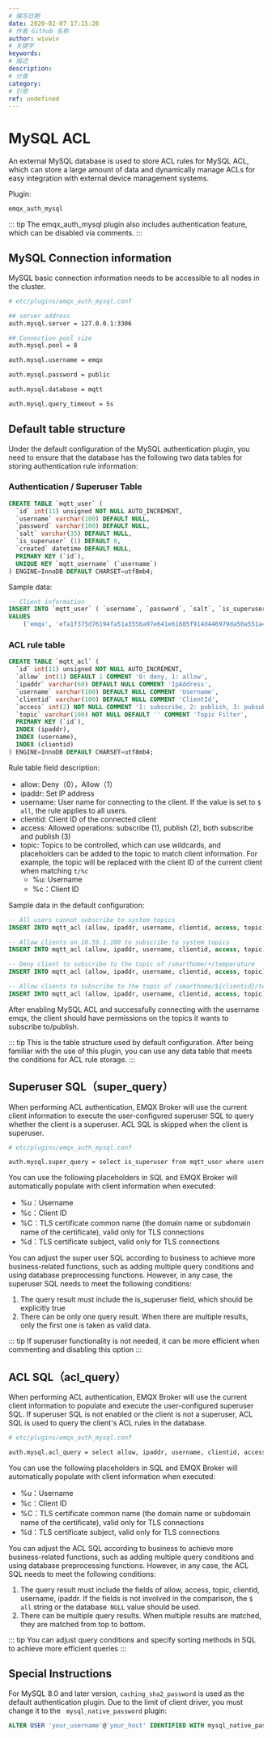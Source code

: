 ```yaml
---
# 编写日期
date: 2020-02-07 17:15:26
# 作者 Github 名称
author: wivwiv
# 关键字
keywords:
# 描述
description:
# 分类
category: 
# 引用
ref: undefined
---
```


# MySQL ACL

An external MySQL database is used to store ACL rules for MySQL ACL, which can store a large amount of data and dynamically manage ACLs for easy integration with external device management systems.

Plugin:

```bash
emqx_auth_mysql
```

::: tip 
The emqx_auth_mysql plugin also includes authentication feature, which can be disabled via comments.
:::


## MySQL Connection information

MySQL basic connection information needs to be accessible to all nodes in the cluster.

```bash
# etc/plugins/emqx_auth_mysql.conf

## server address
auth.mysql.server = 127.0.0.1:3306

## Connection pool size
auth.mysql.pool = 8

auth.mysql.username = emqx

auth.mysql.password = public

auth.mysql.database = mqtt

auth.mysql.query_timeout = 5s
```


## Default table structure

Under the default configuration of the MySQL authentication plugin, you need to ensure that the database has the following two data tables for storing authentication rule information:

### Authentication / Superuser Table

```sql
CREATE TABLE `mqtt_user` (
  `id` int(11) unsigned NOT NULL AUTO_INCREMENT,
  `username` varchar(100) DEFAULT NULL,
  `password` varchar(100) DEFAULT NULL,
  `salt` varchar(35) DEFAULT NULL,
  `is_superuser` (1) DEFAULT 0,
  `created` datetime DEFAULT NULL,
  PRIMARY KEY (`id`),
  UNIQUE KEY `mqtt_username` (`username`)
) ENGINE=InnoDB DEFAULT CHARSET=utf8mb4;
```

Sample data:

```sql
-- Client information
INSERT INTO `mqtt_user` ( `username`, `password`, `salt`, `is_superuser`)
VALUES
	('emqx', 'efa1f375d76194fa51a3556a97e641e61685f914d446979da50a551a4333ffd7', NULL, 0);
```

### ACL rule table

```sql
CREATE TABLE `mqtt_acl` (
  `id` int(11) unsigned NOT NULL AUTO_INCREMENT,
  `allow` int(1) DEFAULT 1 COMMENT '0: deny, 1: allow',
  `ipaddr` varchar(60) DEFAULT NULL COMMENT 'IpAddress',
  `username` varchar(100) DEFAULT NULL COMMENT 'Username',
  `clientid` varchar(100) DEFAULT NULL COMMENT 'ClientId',
  `access` int(2) NOT NULL COMMENT '1: subscribe, 2: publish, 3: pubsub',
  `topic` varchar(100) NOT NULL DEFAULT '' COMMENT 'Topic Filter',
  PRIMARY KEY (`id`),
  INDEX (ipaddr),
  INDEX (username),
  INDEX (clientid)
) ENGINE=InnoDB DEFAULT CHARSET=utf8mb4;
```

Rule table field description:

- allow: Deny（0），Allow（1）
- ipaddr: Set IP address
- username: User name for connecting to the client. If the value is set to `$ all`, the rule applies to all users.
- clientid: Client ID of the connected client
- access: Allowed operations: subscribe (1), publish (2), both subscribe and publish (3)
- topic: Topics to be controlled, which can use wildcards, and placeholders can be added to the topic to match client information. For example, the topic will be replaced with the client ID of the current client when matching `t/%c`
  - %u: Username
  - %c：Client ID
  


Sample data in the default configuration:

```sql
-- All users cannot subscribe to system topics
INSERT INTO mqtt_acl (allow, ipaddr, username, clientid, access, topic) VALUES (0, NULL, '$all', NULL, 1, '$SYS/#');

-- Allow clients on 10.59.1.100 to subscribe to system topics
INSERT INTO mqtt_acl (allow, ipaddr, username, clientid, access, topic) VALUES (1, '10.59.1.100', NULL, NULL, 1, '$SYS/#');

-- Deny client to subscribe to the topic of /smarthome/+/temperature
INSERT INTO mqtt_acl (allow, ipaddr, username, clientid, access, topic) VALUES (0, NULL, NULL, NULL, 1, '/smarthome/+/temperature');

-- Allow clients to subscribe to the topic of /smarthome/${clientid}/temperature with their own Client ID
INSERT INTO mqtt_acl (allow, ipaddr, username, clientid, access, topic) VALUES (1, NULL, NULL, NULL, 1, '/smarthome/%c/temperature');
```

After enabling MySQL ACL and successfully connecting with the username emqx, the client should have permissions on the topics it wants to subscribe to/publish.

::: tip 
This is the table structure used by default configuration. After being familiar with the use of this plugin, you can use any data table that meets the conditions for ACL rule storage.
:::



## Superuser SQL（super_query）

When performing ACL authentication, EMQX Broker will use the current client information to execute the user-configured superuser SQL to query whether the client is a superuser. ACL SQL is skipped when the client is superuser.

```bash
# etc/plugins/emqx_auth_mysql.conf

auth.mysql.super_query = select is_superuser from mqtt_user where username = '%u' limit 1
```

You can use the following placeholders in SQL and EMQX Broker will automatically populate with client information when executed:

- %u：Username
- %c：Client ID
- %C：TLS certificate common name (the domain name or subdomain name of the certificate), valid only for TLS connections
- %d：TLS certificate subject, valid only for TLS connections

You can adjust the super user SQL according to business to achieve more business-related functions, such as adding multiple query conditions and using database preprocessing functions. However, in any case, the superuser SQL needs to meet the following conditions:

1. The query result must include the is_superuser field, which should be explicitly true
2. There can be only one query result. When there are multiple results, only the first one is taken as valid data.

::: tip 
If superuser functionality is not needed, it can be more efficient when commenting and disabling this option 
:::


## ACL SQL（acl_query）

When performing ACL authentication, EMQX Broker will use the current client information to populate and execute the user-configured superuser SQL. If superuser SQL is not enabled or the client is not a superuser, ACL SQL is used to query the client's ACL rules in the database.

```bash
# etc/plugins/emqx_auth_mysql.conf

auth.mysql.acl_query = select allow, ipaddr, username, clientid, access, topic from mqtt_acl where ipaddr = '%a' or username = '%u' or username = '$all' or clientid = '%c'
```

You can use the following placeholders in SQL and EMQX Broker will automatically populate with client information when executed:

- %u：Username
- %c：Client ID
- %C：TLS certificate common name (the domain name or subdomain name of the certificate), valid only for TLS connections
- %d：TLS certificate subject, valid only for TLS connections

You can adjust the ACL SQL according to business to achieve more business-related functions, such as adding multiple query conditions and using database preprocessing functions. However, in any case, the ACL SQL needs to meet the following conditions:

1. The query result must include the fields of allow, access, topic, clientid, username, ipaddr. If the fields is not involved in the comparison, the `$ all` string or the database` NULL` value should be used.
2. There can be multiple query results. When multiple results are matched, they are matched from top to bottom.

::: tip 
You can adjust query conditions and specify sorting methods in SQL to achieve more efficient queries
:::


## Special Instructions

For MySQL 8.0 and later version, `caching_sha2_password` is used as the default authentication plugin. Due to the  limit of client driver, you must change it to the ` mysql_native_password` plugin:

```sql
ALTER USER 'your_username'@'your_host' IDENTIFIED WITH mysql_native_password BY 'your_password';
```
